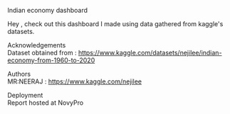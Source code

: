 Indian economy dashboard  

Hey , check out this dashboard I made using data gathered from kaggle's datasets.  

Acknowledgements  
Dataset obtained from : https://www.kaggle.com/datasets/nejilee/indian-economy-from-1960-to-2020  

Authors  
MR:NEERAJ : https://www.kaggle.com/nejilee  

Deployment   
Report hosted at NovyPro   
